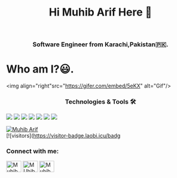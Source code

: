 <h1 align="center"> Hi Muhib Arif Here 👋 </h1>
<br>
<h3 align="center"> Software Engineer from Karachi,Pakistan🇵🇰.</h3>

<h1 align="left" font="bold">Who am I?😃.</h1>


<img align="right"src="https://gifer.com/embed/5eKX" alt="Gif"/>

<h3 align="center">Technologies & Tools 🛠</h3>
<div align-item="row">
<img src="https://img.shields.io/badge/Ubuntu-E95420?style=for-the-badge&logo=ubuntu&logoColor=white" />
<img src="https://img.shields.io/badge/Android-3DDC84?style=for-the-badge&logo=android&logoColor=white" />
<img src="https://img.shields.io/badge/Python-3776AB?style=for-the-badge&logo=python&logoColor=white" />
<img src="https://img.shields.io/badge/HTML5-E34F26?style=for-the-badge&logo=html5&logoColor=white" />
<img src="https://img.shields.io/badge/CSS3-1572B6?style=for-the-badge&logo=css3&logoColor=white" />
<img src="https://img.shields.io/badge/Dart-0175C2?style=for-the-badge&logo=dart&logoColor=white" />
<img src="https://img.shields.io/badge/Flutter-02569B?style=for-the-badge&logo=flutter&logoColor=white" />
</div>


[![Muhib Arif](https://github-readme-stats.vercel.app/api?username=Muhib370621)](https://github.com/Muhib370621/github-readme-stats)
</br>
[![visitors](https://visitor-badge.laobi.icu/badg<h3 align="left">Connect with me:</h3>
<a href="https://www.linkedin.com/in/muhib-arif-ba08401a5/" target="blank"><img align="center" src="https://cdn.jsdelivr.net/npm/simple-icons@3.0.1/icons/linkedin.svg" alt="Muhib Arif" height="30" width="40" /></a>
<a href="https://www.facebook.com/muhib.arif.520" target="blank"><img align="center" src="https://cdn.jsdelivr.net/npm/simple-icons@3.0.1/icons/facebook.svg" alt="MUhib Arif" height="30" width="40" /></a>
<a href="https://www.instagram.com/muhib.master59/" target="blank"><img align="center" src="https://cdn.jsdelivr.net/npm/simple-icons@3.0.1/icons/instagram.svg" alt="Muhib Arif" height="30" width="40" /></a>
